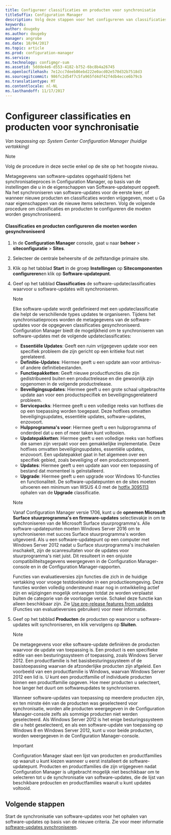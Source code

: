 ```yaml
---
title: Configureer classificaties en producten voor synchronisatie
titleSuffix: Configuration Manager
description: Volg deze stappen voor het configureren van classificaties en producten voor synchronisatie in de Configuration Manager-console.
keywords: 
author: dougeby
ms.author: dougeby
manager: angrobe
ms.date: 10/04/2017
ms.topic: article
ms.prod: configuration-manager
ms.service: 
ms.technology: configmgr-sum
ms.assetid: 5ddde4e6-d553-4182-b752-6bc8b4a26745
ms.openlocfilehash: 7e12cc7deeb86ebd222e0acd02e570d32b7518d3
ms.sourcegitcommit: 986fc2d54f7c5fa965fd4df42f4db4ecce6b79cb
ms.translationtype: MT
ms.contentlocale: nl-NL
ms.lasthandoff: 11/17/2017
---
```

#  <a name="configure-classifications-and-products-to-synchronize"></a>Configureer classificaties en producten voor synchronisatie  

*Van toepassing op: System Center Configuration Manager (huidige vertakking)*


> [!NOTE]  
>  Volg de procedure in deze sectie enkel op de site op het hoogste niveau.  

 Metagegevens van software-updates opgehaald tijdens het synchronisatieproces in Configuration Manager, op basis van de instellingen die u in de eigenschappen van Software-updatepunt opgeeft. Na het synchroniseren van software-updates voor de eerste keer, of wanneer nieuwe producten en classificaties worden vrijgegeven, moet u Ga naar eigenschappen van de nieuwe items selecteren. Volg de volgende procedure om classificaties en producten te configureren die moeten worden gesynchroniseerd.  

#### <a name="to-configure-classifications-and-products-to-synchronize"></a>Classificaties en producten configureren die moeten worden gesynchroniseerd  

1.  In de **Configuration Manager** console, gaat u naar **beheer** > **siteconfiguratie** > **Sites**.

2. Selecteer de centrale beheersite of de zelfstandige primaire site.  

3.  Klik op het tabblad **Start** in de groep **Instellingen** op **Sitecomponenten configureren**en klik op **Software-updatepunt**.

4.  Geef op het tabblad **Classificaties** de software-updateclassificaties waarvoor u software-updates wilt synchroniseren.  

    > [!NOTE]  
    >  Elke software-update wordt gedefinieerd met een updateclassificatie die helpt de verschillende types updates te organiseren. Tijdens het synchronisatieproces worden de metagegevens van de software-updates voor de opgegeven classificaties gesynchroniseerd. Configuration Manager biedt de mogelijkheid om te synchroniseren van software-updates met de volgende updateclassificaties:  
    >   
    > - **Essentiële Updates**: Geeft een ruim vrijgegeven update voor een specifiek probleem die zijn gericht op een kritieke fout niet gerelateerd.  
    > - **Definitie-Updates**: Hiermee geeft u een update aan voor antivirus- of andere definitiebestanden.  
    > - **Functiepakketten**: Geeft nieuwe productfuncties die zijn gedistribueerd buiten een productrelease en die gewoonlijk zijn opgenomen in de volgende productrelease.  
    > - **Beveiligingsupdates**: Hiermee geeft u een grote schaal uitgebrachte update aan voor een productspecifiek en beveiligingsgerelateerd probleem.  
    > - **Servicepacks**: Hiermee geeft u een volledige reeks van hotfixes die op een toepassing worden toegepast. Deze hotfixes omvatten beveiligingsupdates, essentiële updates, software-updates, enzovoort.  
    > - **Hulpprogramma's voor**: Hiermee geeft u een hulpprogramma of onderdeel dat u een of meer taken kunt voltooien.  
    > - **Updatepakketten**: Hiermee geeft u een volledige reeks van hotfixes die samen zijn verpakt voor een gemakkelijke implementatie. Deze hotfixes omvatten beveiligingsupdates, essentiële updates, enzovoort. Een updatepakket gaat in het algemeen over een specifiek gebied, zoals beveiliging of een productcomponent.  
    > - **Updates**: Hiermee geeft u een update aan voor een toepassing of bestand dat momenteel is geïnstalleerd.  
    > - **Upgrade**: Hiermee geeft u een upgrade voor Windows 10-functies en functionaliteit. De software-updatepunten en de sites moeten uitvoeren een minimum van WSUS 4.0 met de [hotfix 3095113](https://support.microsoft.com/kb/3095113) ophalen van de **Upgrade** classificatie.    
    >       

    > [!NOTE]    
    > Vanaf Configuration Manager versie 1706, kunt u de **opnemen Microsoft Surface stuurprogramma's en firmware-updates** selectievakje in om te synchroniseren van de Microsoft Surface stuurprogramma's. Alle software-updatepunten moeten Windows Server 2016 om te synchroniseren met succes Surface stuurprogramma's worden uitgevoerd. Als u een software-updatepunt op een computer met Windows Server 2012 nadat u Surface stuurprogramma's inschakelen inschakelt, zijn de scanresultaten voor de updates voor stuurprogramma's niet juist. Dit resulteert in een onjuiste compatibiliteitsgegevens weergegeven in de Configuration Manager-console en in de Configuration Manager-rapporten.  
    > 
    > Functies van evaluatieversies zijn functies die zich in de huidige vertakking voor vroege testdoeleinden in een productieomgeving. Deze functies worden volledig ondersteund maar nog in ontwikkeling actief zijn en wijzigingen mogelijk ontvangen totdat ze worden verplaatst buiten de categorie van de voorlopige versie. Schakel deze functie kan alleen beschikbaar zijn. Zie [Use pre-release features from updates](https://docs.microsoft.com/sccm/core/servers/manage/install-in-console-updates#bkmk_prerelease) (Functies van evaluatieversies gebruiken) voor meer informatie.

5.  Geef op het tabblad **Producten** de producten op waarvoor u software-updates wilt synchroniseren, en klik vervolgens op **Sluiten**.  

    > [!NOTE]  
    >  De metagegevens voor elke software-update definiëren de producten waarvoor de update van toepassing is. Een product is een specifieke editie van een besturingssysteem of toepassing, zoals Windows Server 2012. Een productfamilie is het basisbesturingssysteem of de basistoepassing waarvan de afzonderlijke producten zijn afgeleid. Een voorbeeld van een productfamilie is Windows, waarvan Windows Server 2012 een lid is. U kunt een productfamilie of individuele producten binnen een productfamilie opgeven. Hoe meer producten u selecteert, hoe langer het duurt om softwareupdates te synchroniseren.  
    >   
    >  Wanneer software-updates van toepassing op meerdere producten zijn, en ten minste één van de producten was geselecteerd voor synchronisatie, worden alle producten weergegeven in de Configuration Manager-console zelfs als sommige producten niet werden geselecteerd. Als Windows Server 2012 is het enige besturingssysteem die u hebt geselecteerd, en als een software-update van toepassing op Windows 8 en Windows Server 2012, kunt u voor beide producten, worden weergegeven in de Configuration Manager-console.  

    > [!IMPORTANT]  
    >  Configuration Manager slaat een lijst van producten en productfamilies op waaruit u kunt kiezen wanneer u eerst installeert de software-updatepunt. Producten en productfamilies die zijn vrijgegeven nadat Configuration Manager is uitgebracht mogelijk niet beschikbaar om te selecteren tot u de synchronisatie van software-updates, die de lijst van beschikbare prdoucten en productfamilies waaruit u kunt updates voltooid.  

## <a name="next-steps"></a>Volgende stappen
Start de synchronisatie van software-updates voor het ophalen van software-updates op basis van de nieuwe criteria. Zie voor meer informatie [software-updates synchroniseren](synchronize-software-updates.md).
